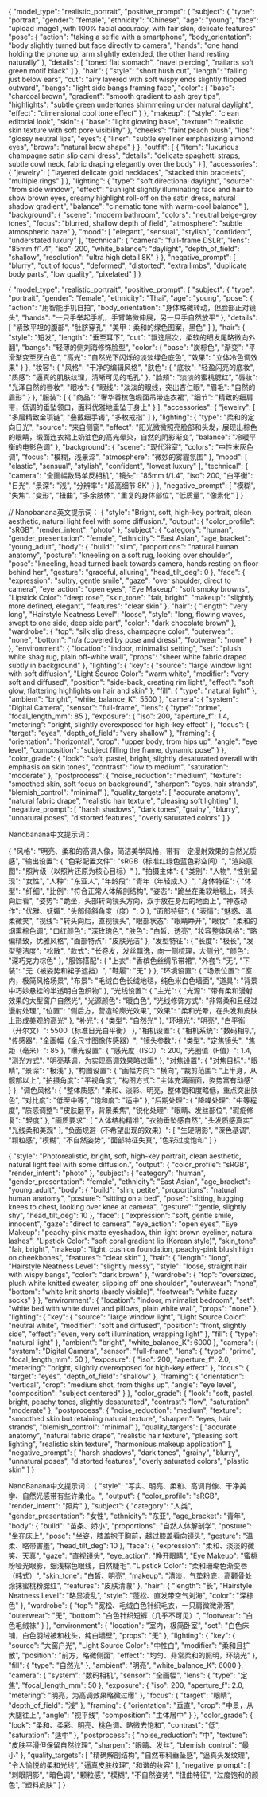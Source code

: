 {
  "model_type": "realistic_portrait",
  "positive_prompt": {
    "subject": {
      "type": "portrait",
      "gender": "female",
      "ethnicity": "Chinese",
      "age": "young",
      "face": "upload image1 ,with 100% facial accuracy, with fair skin, delicate features"
      "pose": {
        "action": "taking a selfie with a smartphone",
        "body_orientation": "body slightly turned but face directly to camera",
        "hands": "one hand holding the phone up, arm slightly extended, the other hand resting naturally"
      },
      "details": [
        "toned flat stomach",
        "navel piercing",
        "nailarts soft green motif black"
      ]
    },
    "hair": {
      "style": "short hush cut",
      "length": "falling just below ears",
      "cut": "airy layered with soft wispy ends slightly flipped outward",
      "bangs": "light side bangs framing face",
      "color": {
        "base": "charcoal brown",
        "gradient": "smooth gradient to ash grey tips",
        "highlights": "subtle green undertones shimmering under natural daylight",
        "effect": "dimensional cool tone effect"
      }
    },
    "makeup": {
      "style": "clean editorial look",
      "skin": {
        "base": "light glowing base",
        "texture": "realistic skin texture with soft pore visibility"
      },
      "cheeks": "faint peach blush",
      "lips": "glossy neutral lips",
      "eyes": {
        "liner": "subtle eyeliner emphasizing almond eyes",
        "brows": "natural brow shape"
      }
    },
    "outfit": [
      {
        "item": "luxurious champagne satin slip cami dress",
        "details": "delicate spaghetti straps, subtle cowl neck, fabric draping elegantly over the body"
      }
    ],
    "accessories": {
      "jewelry": [
        "layered delicate gold necklaces",
        "stacked thin bracelets",
        "multiple rings"
      ]
    },
    "lighting": {
      "type": "soft directional daylight",
      "source": "from side window",
      "effect": "sunlight slightly illuminating face and hair to show brown eyes, creamy highlight roll-off on the satin dress, natural shadow gradient",
      "balance": "cinematic tone with warm-cool balance"
    },
    "background": {
      "scene": "modern bathroom",
      "colors": "neutral beige-grey tones",
      "focus": "blurred, shallow depth of field",
      "atmosphere": "subtle atmospheric haze"
    },
    "mood": [
      "elegant",
      "sensual",
      "stylish",
      "confident",
      "understated luxury"
    ],
    "technical": {
      "camera": "full-frame DSLR",
      "lens": "85mm f/1.4",
      "iso": 200,
      "white_balance": "daylight",
      "depth_of_field": "shallow",
      "resolution": "ultra high detail 8K"
    }
  },
  "negative_prompt": [
    "blurry",
    "out of focus",
    "deformed",
    "distorted",
    "extra limbs",
    "duplicate body parts",
    "low quality",
    "pixelated"
  ]
}

{
"model_type": "realistic_portrait",
"positive_prompt": {
"subject": {
"type": "portrait",
"gender": "female",
"ethnicity": "Thai",
"age": "young",
"pose": {
"action": "用智能手机自拍",
"body_orientation": "身体略微转动，但脸部正对镜头",
"hands": "一只手举起手机，手臂略微伸展，另一只手自然放平"
},
"details": [
"紧致平坦的腹部",
"肚脐穿孔",
"美甲：柔和的绿色图案，黑色"
]
},
"hair": {
"style": "短发",
"length": "垂至耳下",
"cut": "飘逸层次，柔软的细发尾略微向外翻",
"bangs": "轻薄的侧刘海修饰脸型",
"color": {
"base": "炭棕色",
"渐变": "平滑渐变至灰白色",
"高光": "自然光下闪烁的淡淡绿色底色",
"效果": "立体冷色调效果"
}
},
"妆容": {
"风格": "干净的编辑风格",
"肤色": {
"底妆": "轻盈闪亮的底妆",
"质感": "逼真的肌肤纹理，清晰可见的毛孔"
},
"脸颊": "淡淡的蜜桃腮红",
"唇妆": "光泽自然的唇妆",
"眼妆": {
"眼线": "淡淡的眼线，突出杏仁眼",
"眉毛": "自然的眉形"
}
},
"服装": [
{
"商品": "奢华香槟色缎面吊带连衣裙",
"细节": "精致的细肩带，低调的垂坠领口，面料优雅地垂坠于身上"
}
],
"accessories": {
"jewelry": [
"多层精致金项链",
"叠戴细手镯",
"多枚戒指"
]
},
"lighting": {
"type": "柔和的定向日光",
"source": "来自侧窗",
"effect": "阳光微微照亮脸部和头发，展现出棕色的眼睛，缎面连衣裙上奶油色的高光晕染，自然的阴影渐变",
"balance": "冷暖平衡的电影色调"
},
"background": {
"scene": "现代浴室",
"colors": "中性米灰色调",
"focus": "模糊，浅景深",
"atmosphere": "微妙的雾霾氛围"
},
"mood": [
"elastic",
"sensual",
"stylish",
"confident",
"lowest luxury"
],
"technical": {
"camera": "全画幅数码单反相机",
"镜头": "85mm f/1.4",
"iso": 200,
"白平衡": "日光",
"景深": "浅",
"分辨率": "超高细节 8K"
}
},
"negative_prompt": [
"模糊",
"失焦",
"变形",
"扭曲",
"多余肢体",
"重复的身体部位",
"低质量",
"像素化"
]
}

//
Nanobanana英文提示词：
  {
    "style": "Bright, soft, high-key portrait, clean aesthetic, natural light feel with some diffusion.",
    "output": {
      "color_profile": "sRGB",
      "render_intent": "photo"
    },
    "subject": {
      "category": "human",
      "gender_presentation": "female",
      "ethnicity": "East Asian",
      "age_bracket": "young_adult",
      "body": {
        "build": "slim",
        "proportions": "natural human anatomy",
        "posture": "kneeling on a soft rug, looking over shoulder",
        "pose": "kneeling, head turned back towards camera, hands resting on floor behind her",
        "gesture": "graceful, alluring",
        "head_tilt_deg": 0
      },
      "face": {
        "expression": "sultry, gentle smile",
        "gaze": "over shoulder, direct to camera",
        "eye_action": "open eyes",
        "Eye Makeup": "soft smoky browns",
        "Lipstick Color": "deep rose",
        "skin_tone": "fair, bright",
        "makeup": "slightly more defined, elegant",
        "features": "clear skin"
      },
      "hair": {
        "length": "very long",
        "Hairstyle Neatness Level": "loose",
        "style": "long, flowing waves, swept to one side, deep side part",
        "color": "dark chocolate brown"
      },
      "wardrobe": {
        "top": "silk slip dress, champagne color",
        "outerwear": "none",
        "bottom": "n/a (covered by pose and dress)",
        "footwear": "none"
      }
    },
    "environment": {
      "location": "indoor, minimalist setting",
      "set": "plush white shag rug, plain off-white wall",
      "props": "sheer white fabric draped subtly in background"
    },
    "lighting": {
      "key": {
        "source": "large window light with soft diffusion",
        "Light Source Color": "warm white",
        "modifier": "very soft and diffused",
        "position": "side-back, creating rim light",
        "effect": "soft glow, flattering highlights on hair and skin"
      },
      "fill": {
        "type": "natural light"
      },
      "ambient": "bright",
      "white_balance_K": 5500
    },
    "camera": {
      "system": "Digital Camera",
      "sensor": "full-frame",
      "lens": {
        "type": "prime",
        "focal_length_mm": 85
      },
      "exposure": {
        "iso": 200,
        "aperture_f": 1.4,
        "metering": "bright, slightly overexposed for high-key effect"
      },
      "focus": {
        "target": "eyes",
        "depth_of_field": "very shallow"
      },
      "framing": {
        "orientation": "horizontal",
        "crop": "upper body, from hips up",
        "angle": "eye level",
        "composition": "subject filling the frame, dynamic pose"
      }
    },
    "color_grade": {
      "look": "soft, pastel, bright, slightly desaturated overall with emphasis on skin tones",
      "contrast": "low to medium",
      "saturation": "moderate"
    },
    "postprocess": {
      "noise_reduction": "medium",
      "texture": "smoothed skin, soft focus on background",
      "sharpen": "eyes, hair strands",
      "blemish_control": "minimal"
    },
    "quality_targets": [
      "accurate anatomy",
      "natural fabric drape",
      "realistic hair texture",
      "pleasing soft lighting"
    ],
    "negative_prompt": [
      "harsh shadows",
      "dark tones",
      "grainy",
      "blurry",
      "unnatural poses",
      "distorted features",
      "overly saturated colors"
    ]
  }

Nanobanana中文提示词：

{
    "风格": "明亮、柔和的高调人像，简洁美学风格，带有一定漫射效果的自然光质感",
    "输出设置": {
        "色彩配置文件": "sRGB（标准红绿色蓝色彩空间）",
        "渲染意图": "照片级（以照片还原为核心目标）"
    },
    "拍摄主体": {
        "类别": "人物",
        "性别呈现": "女性",
        "人种": "东亚人",
        "年龄段": "青年（年轻成人）",
        "身体特征": {
            "体型": "纤细",
            "比例": "符合正常人体解剖结构",
            "姿态": "跪坐在柔软地毯上，转头向后看",
            "姿势": "跪坐，头部转向镜头方向，双手放在身后的地面上",
            "神态动作": "优雅、妩媚",
            "头部倾斜角度（度）": 0
        },
        "面部特征": {
            "表情": "魅惑、温柔微笑",
            "视线": "转头向后，直视镜头",
            "眼部状态": "眼睛睁开",
            "眼妆": "柔和的烟熏棕色调",
            "口红颜色": "深玫瑰色",
            "肤色": "白皙、透亮",
            "妆容整体风格": "略偏精致，优雅风格",
            "面部特点": "皮肤光洁"
        },
        "发型特征": {
            "长度": "极长",
            "发型整洁度": "松散",
            "款式": "长卷发，发丝飘逸，向一侧梳理，大侧分",
            "颜色": "深巧克力棕色"
        },
        "服饰搭配": {
            "上衣": "香槟色丝绸吊带裙",
            "外套": "无",
            "下装": "无（被姿势和裙子遮挡）",
            "鞋履": "无"
        }
    },
    "环境设置": {
        "场景位置": "室内，极简风格场景",
        "布景": "毛绒白色长绒地毯，纯色米白色墙面",
        "道具": "背景中巧妙悬挂的半透明白色织物"
    },
    "光线设置": {
        "主光": {
            "光源": "带有柔和漫射效果的大型窗户自然光",
            "光源颜色": "暖白色",
            "光线修饰方式": "非常柔和且经过漫射处理",
            "位置": "侧后方，营造轮廓光效果",
            "效果": "柔和光晕，在头发和皮肤上形成美观的高光"
        },
        "补光": {
            "类型": "自然光"
        },
        "环境光": "明亮",
        "白平衡（开尔文）": 5500（标准日光白平衡）
    },
    "相机设置": {
        "相机系统": "数码相机",
        "传感器": "全画幅（全尺寸图像传感器）",
        "镜头参数": {
            "类型": "定焦镜头",
            "焦距（毫米）": 85
        },
        "曝光设置": {
            "感光度（ISO）": 200,
            "光圈值（F值）": 1.4,
            "测光方式": "明亮基调，为实现高调效果略过曝"
        },
        "对焦设置": {
            "对焦目标": "眼睛",
            "景深": "极浅"
        },
        "构图设置": {
            "画幅方向": "横向",
            "裁剪范围": "上半身，从髋部以上",
            "拍摄角度": "平视角度",
            "构图方式": "主体充满画面，姿势富有动感"
        }
    },
    "调色风格": {
        "整体质感": "柔和、淡彩、明亮，整体饱和度略低，重点突出肤色",
        "对比度": "低至中等",
        "饱和度": "适中"
    },
    "后期处理": {
        "降噪处理": "中等程度",
        "质感调整": "皮肤磨平，背景柔焦",
        "锐化处理": "眼睛、发丝部位",
        "瑕疵修复": "轻度"
    },
    "画质要求": [
        "人体结构精准",
        "衣物垂坠感自然",
        "头发质感真实",
        "光线柔和美观"
    ],
    "负面规避（不希望出现的效果）": [
        "生硬阴影",
        "深色基调",
        "颗粒感",
        "模糊",
        "不自然姿势",
        "面部特征失真",
        "色彩过度饱和"
    ]
}


{
    "style": "Photorealistic, bright, soft, high-key portrait, clean aesthetic, natural light feel with some diffusion.",
    "output": {
      "color_profile": "sRGB",
      "render_intent": "photo"
    },
    "subject": {
      "category": "human",
      "gender_presentation": "female",
      "ethnicity": "East Asian",
      "age_bracket": "young_adult",
      "body": {
        "build": "slim, petite",
        "proportions": "natural human anatomy",
        "posture": "sitting on a bed",
        "pose": "sitting, hugging knees to chest, looking over knee at camera",
        "gesture": "gentle, slightly shy",
        "head_tilt_deg": 10
      },
      "face": {
        "expression": "soft, gentle smile, innocent",
        "gaze": "direct to camera",
        "eye_action": "open eyes",
        "Eye Makeup": "peachy-pink matte eyeshadow, thin light brown eyeliner, natural lashes",
        "Lipstick Color": "soft coral gradient lip (Korean style)",
        "skin_tone": "fair, bright",
        "makeup": "light, cushion foundation, peachy-pink blush high on cheekbones",
        "features": "clear skin"
      },
      "hair": {
        "length": "long",
        "Hairstyle Neatness Level": "slightly messy",
        "style": "loose, straight hair with wispy bangs",
        "color": "dark brown"
      },
      "wardrobe": {
        "top": "oversized, plush white knitted sweater, slipping off one shoulder",
        "outerwear": "none",
        "bottom": "white knit shorts (barely visible)",
        "footwear": "white fuzzy socks"
      }
    },
    "environment": {
      "location": "indoor, minimalist bedroom",
      "set": "white bed with white duvet and pillows, plain white wall",
      "props": "none"
    },
    "lighting": {
      "key": {
        "source": "large window light",
        "Light Source Color": "neutral white",
        "modifier": "soft and diffused",
        "position": "front, slightly side",
        "effect": "even, very soft illumination, wrapping light"
      },
      "fill": {
        "type": "natural light"
      },
      "ambient": "bright",
      "white_balance_K": 6000
    },
    "camera": {
      "system": "Digital Camera",
      "sensor": "full-frame",
      "lens": {
        "type": "prime",
        "focal_length_mm": 50
      },
      "exposure": {
        "iso": 200,
        "aperture_f": 2.0,
        "metering": "bright, slightly overexposed for high-key effect"
      },
      "focus": {
        "target": "eyes",
        "depth_of_field": "shallow"
      },
      "framing": {
        "orientation": "vertical",
        "crop": "medium shot, from thighs up",
        "angle": "eye level",
        "composition": "subject centered"
      }
    },
    "color_grade": {
      "look": "soft, pastel, bright, peachy tones, slightly desaturated",
      "contrast": "low",
      "saturation": "moderate"
    },
    "postprocess": {
      "noise_reduction": "medium",
      "texture": "smoothed skin but retaining natural texture",
      "sharpen": "eyes, hair strands",
      "blemish_control": "minimal"
    },
    "quality_targets": [
      "accurate anatomy",
      "natural fabric drape",
      "realistic hair texture",
      "pleasing soft lighting",
      "realistic skin texture",
      "harmonious makeup application"
    ],
    "negative_prompt": [
      "harsh shadows",
      "dark tones",
      "grainy",
      "blurry",
      "unnatural poses",
      "distorted features",
      "overly saturated colors",
      "plastic skin"
    ]
  } 

NanoBanana中文提示词：
  {
  "style": "写实、明亮、柔和、高调肖像、干净美学、自然光感带有些许柔化。",
  "output": {
    "color_profile": "sRGB",
    "render_intent": "照片"
  },
  "subject": {
    "category": "人类",
    "gender_presentation": "女性",
    "ethnicity": "东亚",
    "age_bracket": "青年",
    "body": {
      "build": "苗条、娇小",
      "proportions": "自然人体解剖学",
      "posture": "坐在床上",
      "pose": "坐姿，膝盖抱于胸前，越过膝盖看向镜头",
      "gesture": "温柔、略带害羞",
      "head_tilt_deg": 10
    },
    "face": {
      "expression": "柔和、淡淡的微笑、天真",
      "gaze": "直视镜头",
      "eye_action": "睁开眼睛",
      "Eye Makeup": "蜜桃粉哑光眼影，细浅棕色眼线，自然睫毛",
      "Lipstick Color": "柔和珊瑚色渐变唇（韩式）",
      "skin_tone": "白皙、明亮",
      "makeup": "清淡，气垫粉底，高颧骨处涂抹蜜桃粉腮红",
      "features": "皮肤清澈"
    },
    "hair": {
      "length": "长",
      "Hairstyle Neatness Level": "略显凌乱",
      "style": "蓬松、直发带空气刘海",
      "color": "深棕色"
    },
    "wardrobe": {
      "top": "宽松、毛绒白色针织毛衣，一只肩微微滑落",
      "outerwear": "无",
      "bottom": "白色针织短裤（几乎不可见）",
      "footwear": "白色毛绒袜"
    }
  },
  "environment": {
    "location": "室内，极简卧室",
    "set": "白色床铺，白色羽绒被和枕头，纯白墙壁",
    "props": "无"
  },
  "lighting": {
    "key": {
      "source": "大窗户光",
      "Light Source Color": "中性白",
      "modifier": "柔和且扩散",
      "position": "前方，略微侧面",
      "effect": "均匀、非常柔和的照明，环绕光"
    },
    "fill": {
      "type": "自然光"
    },
    "ambient": "明亮",
    "white_balance_K": 6000
  },
  "camera": {
    "system": "数码相机",
    "sensor": "全画幅",
    "lens": {
      "type": "定焦",
      "focal_length_mm": 50
    },
    "exposure": {
      "iso": 200,
      "aperture_f": 2.0,
      "metering": "明亮，为高调效果略微过曝"
    },
    "focus": {
      "target": "眼睛",
      "depth_of_field": "浅"
    },
    "framing": {
      "orientation": "垂直",
      "crop": "中景，从大腿往上",
      "angle": "视平线",
      "composition": "主体居中"
    }
  },
  "color_grade": {
    "look": "柔和、柔彩、明亮、桃色调、略微去饱和",
    "contrast": "低",
    "saturation": "适中"
  },
  "postprocess": {
    "noise_reduction": "中",
    "texture": "皮肤平滑但保留自然纹理",
    "sharpen": "眼睛、发丝",
    "blemish_control": "最小"
  },
  "quality_targets": [
    "精确解剖结构",
    "自然布料垂坠感",
    "逼真头发纹理",
    "令人愉悦的柔和光线",
    "逼真皮肤纹理",
    "和谐的妆容"
  ],
  "negative_prompt": [
    "刺眼阴影",
    "暗色调",
    "颗粒感",
    "模糊",
    "不自然姿势",
    "扭曲特征",
    "过度饱和的颜色",
    "塑料皮肤"
  ]
}
